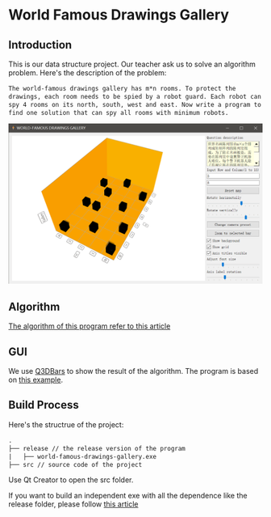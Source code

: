 # World Famous Drawings Gallery

## Introduction

This is our data structure project. Our teacher ask us to solve an algorithm problem. Here's the description of the problem:

    The world-famous drawings gallery has m*n rooms. To protect the drawings, each room needs to be spied by a robot guard. Each robot can spy 4 rooms on its north, south, west and east. Now write a program to find one solution that can spy all rooms with minimum robots.

![program image](\src\doc\images\program-image.png)

## Algorithm

[The algorithm of this program refer to this article](https://blog.csdn.net/m0_37809890/article/details/80823205)

## GUI

We use [Q3DBars](https://doc.qt.io/qt-5/q3dbars.html) to show the result of the algorithm. The program is based on [this example](https://doc.qt.io/qt-5/qtdatavisualization-bars-example.html).

## Build Process

Here's the structrue of the project:

```
.
├── release // the release version of the program
|   ├── world-famous-drawings-gallery.exe
├── src // source code of the project
```

Use Qt Creator to open the src folder.

If you want to build an independent exe with all the dependence like the release folder, please follow [this article](https://blog.csdn.net/sinat_36264666/article/details/73305712)